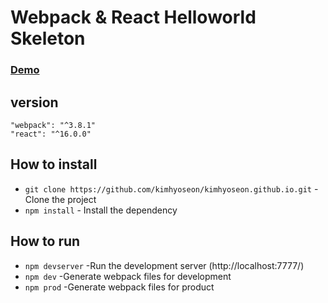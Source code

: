 # Webpack & React Helloworld Skeleton


### [Demo](https://kimhyoseon.github.io/)


## version
<pre><code>"webpack": "^3.8.1"
"react": "^16.0.0"
</code></pre>

## How to install
- ``git clone https://github.com/kimhyoseon/kimhyoseon.github.io.git`` - Clone the project
- ``npm install`` - Install the dependency

## How to run
- ``npm devserver``  -Run the development server (http://localhost:7777/)
- ``npm dev``  -Generate webpack files for development 
- ``npm prod``  -Generate webpack files for product
